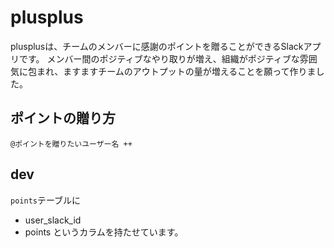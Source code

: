# plusplus
plusplusは、チームのメンバーに感謝のポイントを贈ることができるSlackアプリです。
メンバー間のポジティブなやり取りが増え、組織がポジティブな雰囲気に包まれ、ますますチームのアウトプットの量が増えることを願って作りました。

## ポイントの贈り方
`@ポイントを贈りたいユーザー名 ++`

## dev
`points`テーブルに
- user_slack_id
- points
というカラムを持たせています。
